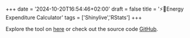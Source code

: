 +++
date = '2024-10-20T16:54:46+02:00'
draft = false
title = '⚡️🧮Energy Expenditure Calculator'
tags = ['Shinylive','RStats']
+++

Explore the tool on [here](https://luisdza.github.io/tdee-bmr-calculator/edit) or check out the source code [GitHub](https://github.com/luisdza/tdee-bmr-calculator).